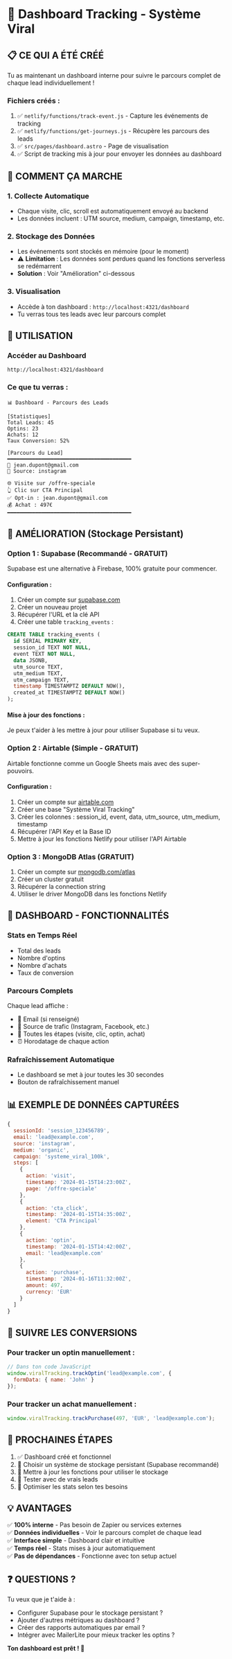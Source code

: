 # 🎯 Dashboard Tracking - Système Viral

## 📋 **CE QUI A ÉTÉ CRÉÉ**

Tu as maintenant un dashboard interne pour suivre le parcours complet de chaque lead individuellement !

### **Fichiers créés :**
1. ✅ `netlify/functions/track-event.js` - Capture les événements de tracking
2. ✅ `netlify/functions/get-journeys.js` - Récupère les parcours des leads
3. ✅ `src/pages/dashboard.astro` - Page de visualisation
4. ✅ Script de tracking mis à jour pour envoyer les données au dashboard

## 🚀 **COMMENT ÇA MARCHE**

### **1. Collecte Automatique**
- Chaque visite, clic, scroll est automatiquement envoyé au backend
- Les données incluent : UTM source, medium, campaign, timestamp, etc.

### **2. Stockage des Données**
- Les événements sont stockés en mémoire (pour le moment)
- ⚠️ **Limitation** : Les données sont perdues quand les fonctions serverless se redémarrent
- **Solution** : Voir "Amélioration" ci-dessous

### **3. Visualisation**
- Accède à ton dashboard : `http://localhost:4321/dashboard`
- Tu verras tous tes leads avec leur parcours complet

## 🎯 **UTILISATION**

### **Accéder au Dashboard**
```
http://localhost:4321/dashboard
```

### **Ce que tu verras :**
```
📊 Dashboard - Parcours des Leads

[Statistiques]
Total Leads: 45
Optins: 23
Achats: 12
Taux Conversion: 52%

[Parcours du Lead]
━━━━━━━━━━━━━━━━━━━━━━━━━━━━━━━━━━━━━━━━
📧 jean.dupont@gmail.com
🔗 Source: instagram

🌐 Visite sur /offre-speciale
👆 Clic sur CTA Principal
✅ Opt-in : jean.dupont@gmail.com
💰 Achat : 497€
━━━━━━━━━━━━━━━━━━━━━━━━━━━━━━━━━━━━━━━━
```

## 🔧 **AMÉLIORATION (Stockage Persistant)**

### **Option 1 : Supabase (Recommandé - GRATUIT)**

Supabase est une alternative à Firebase, 100% gratuite pour commencer.

#### **Configuration :**
1. Créer un compte sur [supabase.com](https://supabase.com)
2. Créer un nouveau projet
3. Récupérer l'URL et la clé API
4. Créer une table `tracking_events` :

```sql
CREATE TABLE tracking_events (
  id SERIAL PRIMARY KEY,
  session_id TEXT NOT NULL,
  event TEXT NOT NULL,
  data JSONB,
  utm_source TEXT,
  utm_medium TEXT,
  utm_campaign TEXT,
  timestamp TIMESTAMPTZ DEFAULT NOW(),
  created_at TIMESTAMPTZ DEFAULT NOW()
);
```

#### **Mise à jour des fonctions :**
Je peux t'aider à les mettre à jour pour utiliser Supabase si tu veux.

### **Option 2 : Airtable (Simple - GRATUIT)**

Airtable fonctionne comme un Google Sheets mais avec des super-pouvoirs.

#### **Configuration :**
1. Créer un compte sur [airtable.com](https://airtable.com)
2. Créer une base "Système Viral Tracking"
3. Créer les colonnes : session_id, event, data, utm_source, utm_medium, timestamp
4. Récupérer l'API Key et la Base ID
5. Mettre à jour les fonctions Netlify pour utiliser l'API Airtable

### **Option 3 : MongoDB Atlas (GRATUIT)**

1. Créer un compte sur [mongodb.com/atlas](https://mongodb.com/atlas)
2. Créer un cluster gratuit
3. Récupérer la connection string
4. Utiliser le driver MongoDB dans les fonctions Netlify

## 🎨 **DASHBOARD - FONCTIONNALITÉS**

### **Stats en Temps Réel**
- Total des leads
- Nombre d'optins
- Nombre d'achats
- Taux de conversion

### **Parcours Complets**
Chaque lead affiche :
- 📧 Email (si renseigné)
- 🔗 Source de trafic (Instagram, Facebook, etc.)
- 📝 Toutes les étapes (visite, clic, optin, achat)
- ⏰ Horodatage de chaque action

### **Rafraîchissement Automatique**
- Le dashboard se met à jour toutes les 30 secondes
- Bouton de rafraîchissement manuel

## 📊 **EXEMPLE DE DONNÉES CAPTURÉES**

```javascript
{
  sessionId: 'session_123456789',
  email: 'lead@example.com',
  source: 'instagram',
  medium: 'organic',
  campaign: 'systeme_viral_100k',
  steps: [
    {
      action: 'visit',
      timestamp: '2024-01-15T14:23:00Z',
      page: '/offre-speciale'
    },
    {
      action: 'cta_click',
      timestamp: '2024-01-15T14:35:00Z',
      element: 'CTA Principal'
    },
    {
      action: 'optin',
      timestamp: '2024-01-15T14:42:00Z',
      email: 'lead@example.com'
    },
    {
      action: 'purchase',
      timestamp: '2024-01-16T11:32:00Z',
      amount: 497,
      currency: 'EUR'
    }
  ]
}
```

## 🎯 **SUIVRE LES CONVERSIONS**

### **Pour tracker un optin manuellement :**
```javascript
// Dans ton code JavaScript
window.viralTracking.trackOptin('lead@example.com', {
  formData: { name: 'John' }
});
```

### **Pour tracker un achat manuellement :**
```javascript
window.viralTracking.trackPurchase(497, 'EUR', 'lead@example.com');
```

## 🚀 **PROCHAINES ÉTAPES**

1. ✅ Dashboard créé et fonctionnel
2. 🔄 Choisir un système de stockage persistant (Supabase recommandé)
3. 🔄 Mettre à jour les fonctions pour utiliser le stockage
4. 🔄 Tester avec de vrais leads
5. 🔄 Optimiser les stats selon tes besoins

## 💡 **AVANTAGES**

✅ **100% interne** - Pas besoin de Zapier ou services externes  
✅ **Données individuelles** - Voir le parcours complet de chaque lead  
✅ **Interface simple** - Dashboard clair et intuitive  
✅ **Temps réel** - Stats mises à jour automatiquement  
✅ **Pas de dépendances** - Fonctionne avec ton setup actuel  

## ❓ **QUESTIONS ?**

Tu veux que je t'aide à :
- Configurer Supabase pour le stockage persistant ?
- Ajouter d'autres métriques au dashboard ?
- Créer des rapports automatiques par email ?
- Intégrer avec MailerLite pour mieux tracker les optins ?

**Ton dashboard est prêt ! 🎯**

